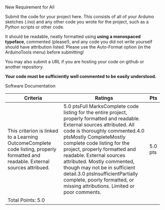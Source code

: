 New Requirement for All





Submit the code for your project here. This consists of all of your Arduino sketches (.ino) and any other code you wrote for the project, such as a Python scripts or other code.

It should be readable, neatly formatted using **using a monospaced typeface**, commented (please!), and any code you did not write yourself should have attribution listed. Please use the Auto-Format option (in the ArduinoTools menu) before submitting!

You may also submit a URL if you are hosting your code on github or another repository.

**Your code must be sufficiently well commented to be easily understood.**



Software Documentation

| Criteria                                                     | Ratings                                                      | Pts     |
| ------------------------------------------------------------ | ------------------------------------------------------------ | ------- |
| This criterion is linked to a Learning OutcomeComplete code listing, properly formatted and readable. External sources attribued. | 5.0 ptsFull MarksComplete code listing for the entire project, properly formatted and readable. External sources attributed. All code is thoroughly commented.4.0 ptsMostly CompleteMostly complete code listing for the project, properly formatted and readable. External sources attributed. Mostly commented, though may not be in sufficient detail.3.0 ptsInsufficientPartially complete, poorly formatted, or missing attributions. Limited or poor comments. | 5.0 pts |
| Total Points: 5.0                                            |                                                              |         |